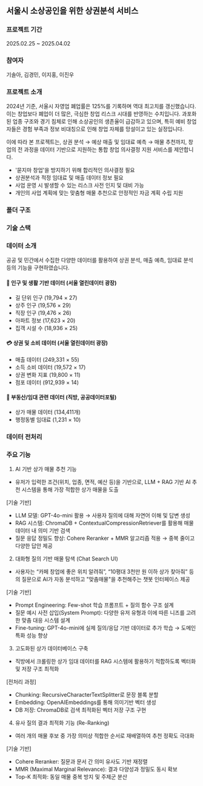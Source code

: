  ## 서울시 소상공인을 위한 상권분석 서비스

### 프로젝트 기간
2025.02.25 ~ 2025.04.02

### 참여자
기솔아, 김경민, 이지홍, 이진우

### 프로젝트 소개 

2024년 기준, 서울시 자영업 폐업률은 125%를 기록하며 역대 최고치를 갱신했습니다. 이는 창업보다 폐업이 더 많은, 극심한 창업 리스크 시대를 반영하는 수치입니다.
과포화된 업종 구조와 경기 침체로 인해 소상공인의 생존율이 급감하고 있으며, 특히 예비 창업자들은 경험 부족과 정보 비대칭으로 인해 창업 자체를 망설이고 있는 실정입니다.

이에 따라 본 프로젝트는,
상권 분석 → 예상 매출 및 임대료 예측 → 매물 추천까지,
창업의 전 과정을 데이터 기반으로 지원하는 통합 창업 의사결정 지원 서비스를 제안합니다.

- '묻지마 창업'을 방지하기 위해 합리적인 의사결정 필요
- 상권분석과 적정 임대료 및 매출 데이터 정보 필요
- 사업 운영 시 발생할 수 있는 리스크 사전 인지 및 대비 가능
- 개인의 사업 계획에 맞는 맞춤형 매물 추천으로 안정적인 자금 계획 수립 지원

### 폴더 구조

### 기술 스택


### 데이터 소개

공공 및 민간에서 수집한 다양한 데이터를 활용하여 상권 분석, 매출 예측, 임대료 분석 등의 기능을 구현하였습니다.

#### 👫 인구 및 생활 기반 데이터 (**서울 열린데이터 광장**)
- 길 단위 인구 (19,794 × 27)  
- 상주 인구 (19,576 × 29)  
- 직장 인구 (19,476 × 26)  
- 아파트 정보 (17,623 × 20)  
- 집객 시설 수 (18,936 × 25)  

#### 💳 상권 및 소비 데이터  (**서울 열린데이터 광장**)
- 매출 데이터 (249,331 × 55)  
- 소득 소비 데이터 (19,572 × 17)  
- 상권 변화 지표 (19,800 × 11)  
- 점포 데이터 (912,939 × 14)  

#### 🏢 부동산/임대 관련 데이터  (**직방, 공공데이터포털**)
- 상가 매물 데이터 (134,411개)  
- 행정동별 임대료 (1,231 × 10)  

### 데이터 전처리


### 주요 기능

1. AI 기반 상가 매물 추천 기능
- 유저가 입력한 조건(위치, 업종, 면적, 예산 등)을 기반으로, LLM + RAG 기반 AI 추천 시스템을 통해 가장 적합한 상가 매물을 도출

 [기술 기반]
- LLM 모델: GPT-4o-mini 활용 → 사용자 질의에 대해 자연어 이해 및 답변 생성
- RAG 시스템: ChromaDB + ContextualCompressionRetriever를 활용해 매물 데이터 내 의미 기반 검색
- 질문 응답 정밀도 향상: Cohere Reranker + MMR 알고리즘 적용 → 중복 줄이고 다양한 답안 제공


2. 대화형 질의 기반 매물 탐색 (Chat Search UI)
- 사용자는 “카페 창업에 좋은 위치 알려줘”, “10평대 3천만 원 이하 상가 찾아줘” 등의 질문으로 AI가 자동 분석하고 "맞춤매물"을 추천해주는 챗봇 인터페이스 제공

 [기술 기반]
- Prompt Engineering: Few-shot 학습 프롬프트 + 질의 함수 구조 설계
- 질문 예시 사전 삽입(System Prompt): 다양한 유저 유형과 이에 따른 니즈를 고려한 맞춤 대응 시스템 설계
- Fine-tuning: GPT-4o-mini에 실제 질의/응답 기반 데이터로 추가 학습 → 도메인 특화 성능 향상


3. 고도화된 상가 데이터베이스 구축
- 직방에서 크롤링한 상가 임대 데이터를 RAG 시스템에 활용하기 적합하도록 벡터화 및 저장 구조 최적화

 [전처리 과정]
- Chunking: RecursiveCharacterTextSplitter로 문장 블록 분할
- Embedding: OpenAIEmbeddings를 통해 의미기반 벡터 생성
- DB 저장: ChromaDB로 검색 최적화된 벡터 저장 구조 구현


4. 유사 질의 결과 최적화 기능 (Re-Ranking)
- 여러 개의 매물 후보 중 가장 의미상 적합한 순서로 재배열하여 추천 정확도 극대화

 [기술 기반]
- Cohere Reranker: 질문과 문서 간 의미 유사도 기반 재정렬
- MMR (Maximal Marginal Relevance): 결과 다양성과 정밀도 동시 확보
- Top-K 최적화: 동일 매물 중복 방지 및 주제군 분산

